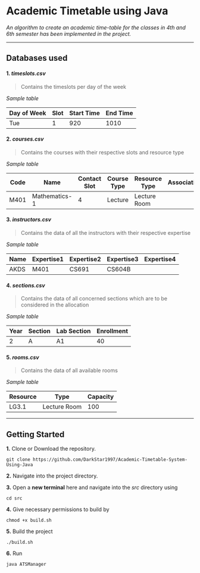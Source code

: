 # Academic Timetable using Java

*An algorithm to create an academic time-table for the classes in 4th and 6th semester has been implemented in the project.*

---

## Databases used

#### 1. *timeslots.csv*
> Contains the timeslots per day of the week

 *Sample table*

| Day of Week | Slot | Start Time | End Time |
|-------------|------|------------|----------|
| Tue         | 1    | 920        | 1010     |

#### 2. *courses.csv*
> Contains the courses with their respective slots and resource type

 *Sample table*

| Code | Name          | Contact Slot | Course Type | Resource Type | Association |
|------|---------------|--------------|-------------|---------------|-------------|
| M401 | Mathematics-1 | 4            | Lecture     | Lecture Room  |             |

#### 3. *instructors.csv*
> Contains the data of all the instructors with their respective expertise

 *Sample table*

| Name | Expertise1 | Expertise2 | Expertise3 | Expertise4 |
|------|------------|------------|------------|------------|
| AKDS | M401       | CS691      | CS604B     |            |

#### 4. *sections.csv*
> Contains the data of all concerned sections which are to be considered in the allocation

 *Sample table*

| Year | Section | Lab Section | Enrollment |
|------|---------|-------------|------------|
| 2    | A       | A1          | 40         |

#### 5. *rooms.csv*
> Contains the data of all available rooms

 *Sample table*

| Resource | Type         | Capacity |
|----------|--------------|----------|
| LG3.1    | Lecture Room | 100      |

----

## Getting Started

**1.**   Clone or Download the repository.

```shell
git clone https://github.com/DarkStar1997/Academic-Timetable-System-Using-Java
````

**2.**   Navigate into the project directory.

**3.**   Open a **new terminal** here and navigate into the *src* directory using 

```shell
cd src
```

**4.**   Give necessary permissions to build by 

```shell
chmod +x build.sh
```

**5.**   Build the project

```shell
./build.sh
```

**6.**   Run 

```shell
java ATSManager
```

